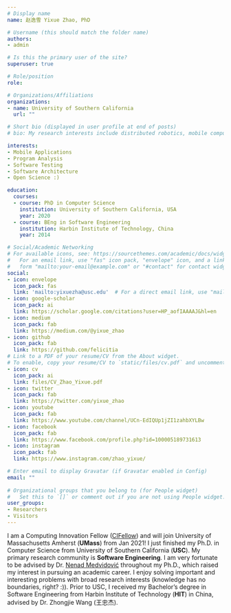 ```yaml
---
# Display name
name: 赵逸雪 Yixue Zhao, PhD

# Username (this should match the folder name)
authors:
- admin

# Is this the primary user of the site?
superuser: true

# Role/position
role: 

# Organizations/Affiliations
organizations:
- name: University of Southern California
  url: ""

# Short bio (displayed in user profile at end of posts)
# bio: My research interests include distributed robotics, mobile computing and programmable matter.

interests:
- Mobile Applications
- Program Analysis
- Software Testing
- Software Architecture
- Open Science :)

education:
  courses:
  - course: PhD in Computer Science
    institution: University of Southern California, USA
    year: 2020
  - course: BEng in Software Engineering
    institution: Harbin Institute of Technology, China
    year: 2014

# Social/Academic Networking
# For available icons, see: https://sourcethemes.com/academic/docs/widgets/#icons
#   For an email link, use "fas" icon pack, "envelope" icon, and a link in the
#   form "mailto:your-email@example.com" or "#contact" for contact widget.
social:
- icon: envelope
  icon_pack: fas
  link: 'mailto:yixuezha@usc.edu'  # For a direct email link, use "mailto:test@example.org".
- icon: google-scholar
  icon_pack: ai
  link: https://scholar.google.com/citations?user=HP_aofIAAAAJ&hl=en
- icon: medium
  icon_pack: fab
  link: https://medium.com/@yixue_zhao
- icon: github
  icon_pack: fab
  link: https://github.com/felicitia
# Link to a PDF of your resume/CV from the About widget.
# To enable, copy your resume/CV to `static/files/cv.pdf` and uncomment the # lines below.  
- icon: cv
  icon_pack: ai
  link: files/CV_Zhao_Yixue.pdf
- icon: twitter
  icon_pack: fab
  link: https://twitter.com/yixue_zhao
- icon: youtube
  icon_pack: fab
  link: https://www.youtube.com/channel/UCn-EdIQUp1jZI1zahbXYLBw
- icon: facebook
  icon_pack: fab
  link: https://www.facebook.com/profile.php?id=100005189731613
- icon: instagram
  icon_pack: fab
  link: https://www.instagram.com/zhao_yixue/

# Enter email to display Gravatar (if Gravatar enabled in Config)
email: ""
  
# Organizational groups that you belong to (for People widget)
#   Set this to `[]` or comment out if you are not using People widget.  
user_groups:
- Researchers
- Visitors
---
```

I am a Computing Innovation Fellow ([CIFellow](https://cifellows2020.org/2020-class/)) and will join University of Massachusetts Amherst (**UMass**) from Jan 2021! I just finished my Ph.D. in Computer Science from University of Southern California (**USC**). My primary research community is **Software Engineering**. I am very fortunate to be advised by Dr. [Nenad Medvidović](https://softarch.usc.edu/~neno/) throughout my Ph.D., which raised my interest in pursuing an academic career.
I enjoy solving important and interesting problems with broad research interests (knowledge has no boundaries, right? :)). Prior to USC, I received my Bachelor’s degree in Software Engineering from Harbin Institute of Technology (**HIT**) in China, advised by Dr. Zhongjie Wang (王忠杰).